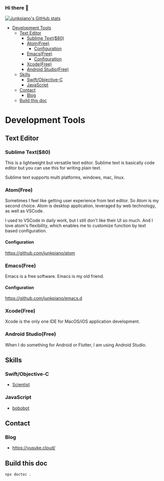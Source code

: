 ### Hi there 👋

[![Junkpiano's GitHub stats](https://github-readme-stats.vercel.app/api?username=junkpiano)](https://github.com/anuraghazra/github-readme-stats)

<!--
**junkpiano/junkpiano** is a ✨ _special_ ✨ repository because its `README.md` (this file) appears on your GitHub profile.

Here are some ideas to get you started:

- 🔭 I’m currently working on ...
- 🌱 I’m currently learning ...
- 👯 I’m looking to collaborate on ...
- 🤔 I’m looking for help with ...
- 💬 Ask me about ...
- 📫 How to reach me: ...
- 😄 Pronouns: ...
- ⚡ Fun fact: ...
-->

<!-- START doctoc generated TOC please keep comment here to allow auto update -->
<!-- DON'T EDIT THIS SECTION, INSTEAD RE-RUN doctoc TO UPDATE -->


- [Development Tools](#development-tools)
  - [Text Editor](#text-editor)
    - [Sublime Text(\$80)](#sublime-text%5C80)
    - [Atom(Free)](#atomfree)
      - [Configuration](#configuration)
    - [Emacs(Free)](#emacsfree)
      - [Configuration](#configuration-1)
    - [Xcode(Free)](#xcodefree)
    - [Android Studio(Free)](#android-studiofree)
  - [Skills](#skills)
    - [Swift/Objective-C](#swiftobjective-c)
    - [JavaScript](#javascript)
  - [Contact](#contact)
    - [Blog](#blog)
  - [Build this doc](#build-this-doc)

<!-- END doctoc generated TOC please keep comment here to allow auto update -->

# Development Tools

## Text Editor

### Sublime Text(\$80)

This is a lightweight but versatile text editor.
Sublime text is basically code editor but you can use this for writing plain text.

Sublime text supports multi platforms, windows, mac, linux.

### Atom(Free)

Sometimes I feel like getting user experience from text editor. So Atom is my second choice.
Atom is desktop application, leveraged by web technology, as well as VSCode.

I used to VSCode in daily work, but I still don't like their UI so much. And I love atom's flexibility, which enables me to customize function by text based configuration.

#### Configuration

https://github.com/junkpiano/atom

### Emacs(Free)

Emacs is a free software. Emacs is my old friend.

#### Configuration

https://github.com/junkpiano/emacs.d

### Xcode(Free)

Xcode is the only one IDE for MacOS/iOS application development.

### Android Studio(Free)

When I do something for Android or Flutter, I am using Android Studio.

## Skills

### Swift/Objective-C

- [Scientist](https://github.com/junkpiano/scientist)

### JavaScript

- [bobobot](https://github.com/junkpiano/bobobot)

## Contact

### Blog

- https://yusuke.cloud/

## Build this doc

```
npx doctoc .
```
